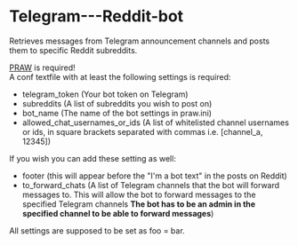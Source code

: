 # Telegram---Reddit-bot
Retrieves messages from Telegram announcement channels and posts them to specific Reddit subreddits.  

[PRAW](https://github.com/praw-dev/praw) is required!  
A conf textfile with at least the following settings is required:
- telegram_token (Your bot token on Telegram)
- subreddits (A list of subreddits you wish to post on)
- bot_name (The name of the bot settings in praw.ini)  
- allowed_chat_usernames_or_ids (A list of whitelisted channel usernames or ids, in square brackets separated with commas i.e. [channel_a, 12345])

If you wish you can add these setting as well:
- footer (this will appear before the "I'm a bot text" in the posts on Reddit)  
- to_forward_chats (A list of Telegram channels that the bot will forward messages to. This will allow the bot to forward messages to the specified Telegram channels **The bot has to be an admin in the specified channel to be able to forward messages**)

All settings are supposed to be set as foo = bar.

